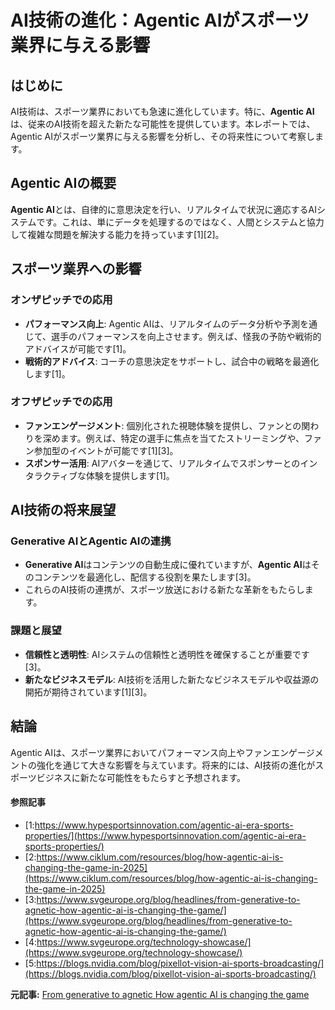 # AI技術の進化：Agentic AIがスポーツ業界に与える影響

## はじめに

AI技術は、スポーツ業界においても急速に進化しています。特に、**Agentic AI**は、従来のAI技術を超えた新たな可能性を提供しています。本レポートでは、Agentic AIがスポーツ業界に与える影響を分析し、その将来性について考察します。

## Agentic AIの概要

**Agentic AI**とは、自律的に意思決定を行い、リアルタイムで状況に適応するAIシステムです。これは、単にデータを処理するのではなく、人間とシステムと協力して複雑な問題を解決する能力を持っています[1][2]。

## スポーツ業界への影響

### **オンザピッチでの応用**

- **パフォーマンス向上**: Agentic AIは、リアルタイムのデータ分析や予測を通じて、選手のパフォーマンスを向上させます。例えば、怪我の予防や戦術的アドバイスが可能です[1]。
- **戦術的アドバイス**: コーチの意思決定をサポートし、試合中の戦略を最適化します[1]。

### **オフザピッチでの応用**

- **ファンエンゲージメント**: 個別化された視聴体験を提供し、ファンとの関わりを深めます。例えば、特定の選手に焦点を当てたストリーミングや、ファン参加型のイベントが可能です[1][3]。
- **スポンサー活用**: AIアバターを通じて、リアルタイムでスポンサーとのインタラクティブな体験を提供します[1]。

## AI技術の将来展望

### **Generative AIとAgentic AIの連携**

- **Generative AI**はコンテンツの自動生成に優れていますが、**Agentic AI**はそのコンテンツを最適化し、配信する役割を果たします[3]。
- これらのAI技術の連携が、スポーツ放送における新たな革新をもたらします。

### **課題と展望**

- **信頼性と透明性**: AIシステムの信頼性と透明性を確保することが重要です[3]。
- **新たなビジネスモデル**: AI技術を活用した新たなビジネスモデルや収益源の開拓が期待されています[1][3]。

## 結論

Agentic AIは、スポーツ業界においてパフォーマンス向上やファンエンゲージメントの強化を通じて大きな影響を与えています。将来的には、AI技術の進化がスポーツビジネスに新たな可能性をもたらすと予想されます。

#### 参照記事
- [1:https://www.hypesportsinnovation.com/agentic-ai-era-sports-properties/](https://www.hypesportsinnovation.com/agentic-ai-era-sports-properties/)
- [2:https://www.ciklum.com/resources/blog/how-agentic-ai-is-changing-the-game-in-2025](https://www.ciklum.com/resources/blog/how-agentic-ai-is-changing-the-game-in-2025)
- [3:https://www.svgeurope.org/blog/headlines/from-generative-to-agnetic-how-agentic-ai-is-changing-the-game/](https://www.svgeurope.org/blog/headlines/from-generative-to-agnetic-how-agentic-ai-is-changing-the-game/)
- [4:https://www.svgeurope.org/technology-showcase/](https://www.svgeurope.org/technology-showcase/)
- [5:https://blogs.nvidia.com/blog/pixellot-vision-ai-sports-broadcasting/](https://blogs.nvidia.com/blog/pixellot-vision-ai-sports-broadcasting/)


**元記事:** [From generative to agnetic How agentic AI is changing the game](https://www.svgeurope.org/blog/headlines/from-generative-to-agnetic-how-agentic-ai-is-changing-the-game/)